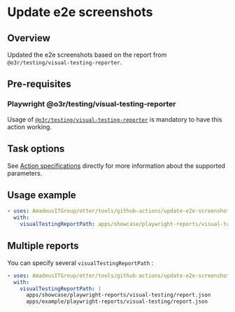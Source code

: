 # Update e2e screenshots

## Overview
Updated the e2e screenshots based on the report from `@o3r/testing/visual-testing-reporter`.

## Pre-requisites

### Playwright @o3r/testing/visual-testing-reporter

Usage of [`@o3r/testing/visual-testing-reporter`](https://github.com/AmadeusITGroup/otter/blob/main/docs/testing/VISUAL_TESTING_REPORTER.md) is mandatory to have this action working.

## Task options
See [Action specifications](./action.yml) directly for more information about the supported parameters.

## Usage example
```yaml
- uses: AmadeusITGroup/otter/tools/github-actions/update-e2e-screenshots@main
  with:
    visualTestingReportPath: apps/showcase/playwright-reports/visual-testing/report.json
```

## Multiple reports

You can specify several `visualTestingReportPath` :


```yaml
- uses: AmadeusITGroup/otter/tools/github-actions/update-e2e-screenshots@main
  with:
    visualTestingReportPath: |
      apps/showcase/playwright-reports/visual-testing/report.json
      apps/example/playwright-reports/visual-testing/report.json
```
